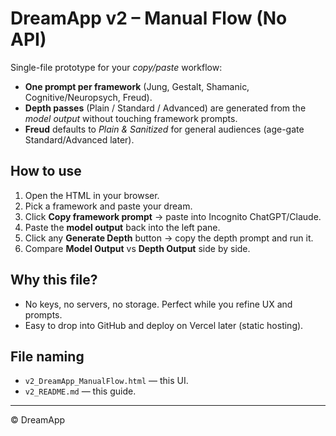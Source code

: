 
# DreamApp v2 – Manual Flow (No API)

Single-file prototype for your *copy/paste* workflow:
- **One prompt per framework** (Jung, Gestalt, Shamanic, Cognitive/Neuropsych, Freud).
- **Depth passes** (Plain / Standard / Advanced) are generated from the *model output* without touching framework prompts.
- **Freud** defaults to *Plain & Sanitized* for general audiences (age-gate Standard/Advanced later).

## How to use
1. Open the HTML in your browser.
2. Pick a framework and paste your dream.
3. Click **Copy framework prompt** → paste into Incognito ChatGPT/Claude.
4. Paste the **model output** back into the left pane.
5. Click any **Generate Depth** button → copy the depth prompt and run it.
6. Compare **Model Output** vs **Depth Output** side by side.

## Why this file?
- No keys, no servers, no storage. Perfect while you refine UX and prompts.
- Easy to drop into GitHub and deploy on Vercel later (static hosting).

## File naming
- `v2_DreamApp_ManualFlow.html` — this UI.
- `v2_README.md` — this guide.

---

© DreamApp
